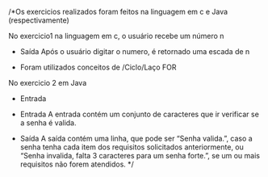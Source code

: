 /*Os exercicios realizados foram feitos na linguagem em c e Java (respectivamente)

No exercicio1 na linguagem em c, o usuário recebe um número n 

- Saída
 Após o usuário digitar o numero, é retornado uma escada de n 
 
 - Foram utilizados conceitos de /Ciclo/Laço FOR

No exercicio 2 em Java

- Entrada

- Entrada
A entrada contém um conjunto de caracteres que ir verificar se a senha é valida.

- Saída
A saída contém uma linha, que pode ser “Senha valida.”, caso a senha tenha
cada item dos requisitos solicitados anteriormente, ou “Senha invalida, falta 3 caracteres para um senha forte.”,
se um ou mais requisitos não forem atendidos. */
